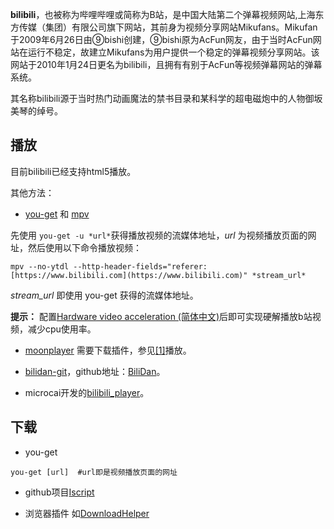**bilibili**，也被称为哔哩哔哩或简称为B站，是中国大陆第二个弹幕视频网站,上海东方传媒（集团）有限公司旗下网站，其前身为视频分享网站Mikufans。Mikufan于2009年6月26日由⑨bishi创建，⑨bishi原为AcFun网友，由于当时AcFun网站在运行不稳定，故建立Mikufans为用户提供一个稳定的弹幕视频分享网站。该网站于2010年1月24日更名为bilibili，且拥有有别于AcFun等视频弹幕网站的弹幕系统。

其名称bilibili源于当时热门动画魔法的禁书目录和某科学的超电磁炮中的人物御坂美琴的绰号。

## 播放

目前bilibili已经支持html5播放。

其他方法：

*   [you-get](https://www.archlinux.org/packages/?name=you-get) 和 [mpv](https://www.archlinux.org/packages/?name=mpv)

先使用 `you-get -u *url*`获得播放视频的流媒体地址，*url* 为视频播放页面的网址，然后使用以下命令播放视频：

```
mpv --no-ytdl --http-header-fields="referer: [https://www.bilibili.com](https://www.bilibili.com)" *stream_url*

```

*stream_url* 即使用 you-get 获得的流媒体地址。

**提示：** 配置[Hardware video acceleration (简体中文)](/index.php/Hardware_video_acceleration_(%E7%AE%80%E4%BD%93%E4%B8%AD%E6%96%87) "Hardware video acceleration (简体中文)")后即可实现硬解播放b站视频，减少cpu使用率。

*   [moonplayer](https://aur.archlinux.org/packages/moonplayer/) 需要下载插件，参见[[1]](https://github.com/coslyk/moonplayer-plugins)播放。

*   [bilidan-git](https://aur.archlinux.org/packages/bilidan-git/)，github地址：[BiliDan](https://github.com/m13253/BiliDan)。

*   microcai开发的[bilibili_player](https://github.com/microcai/bilibili_player)。

## 下载

*   you-get

 `you-get [url]  #url即是视频播放页面的网址` 

*   github项目[Iscript](https://github.com/PeterDing/iScript)

*   浏览器插件 如[DownloadHelper](http://www.downloadhelper.net/)